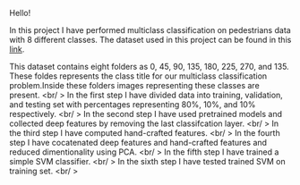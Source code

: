 Hello!

In this project I have performed multiclass classification on pedestrians data with 8 different classes. The dataset used in this project can be found in this [link]([https://drive.google.com/drive/folders/1wx4_jOtq2e50NC8MdjQDVNNlmEBZNhti?usp=share_link](https://drive.google.com/drive/folders/1RwcRXnAN8ySxnEio8onxYQkaGnXdXKyk)https://drive.google.com/drive/folders/1RwcRXnAN8ySxnEio8onxYQkaGnXdXKyk).

This dataset contains eight folders as 0, 45, 90, 135, 180, 225, 270, and 135. These foldes represents the class title for our multiclass classification problem.Inside these folders images representing these classes are present.
<br/ >
In the first step I have divided data into training, validation, and testing set with percentages representing 80%, 10%, and 10% respectively. <br/ >
In the second step I have used pretrained models and collected deep features by removing the last classifcation layer. <br/ >
In the third step I have computed hand-crafted features. <br/ >
In the fourth step I have cocatenated deep features and hand-crafted features and reduced dimentionality using PCA. <br/ >
In the fifth step I have trained a simple SVM classifier. <br/ >
In the sixth step I have tested trained SVM on training set. <br/ >
